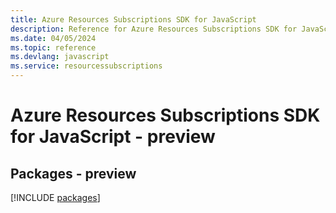 ```yaml
---
title: Azure Resources Subscriptions SDK for JavaScript
description: Reference for Azure Resources Subscriptions SDK for JavaScript
ms.date: 04/05/2024
ms.topic: reference
ms.devlang: javascript
ms.service: resourcessubscriptions
---
```

# Azure Resources Subscriptions SDK for JavaScript - preview
## Packages - preview
[!INCLUDE [packages](resources-subscriptions-index.md)]